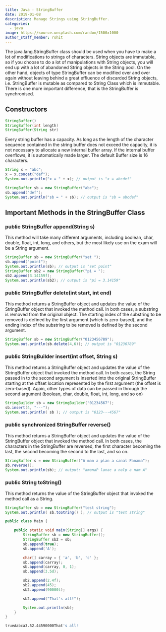 ```yaml
---
title: Java - StringBuffer
date: 2019-01-08
description: Manage Strings using StringBuffer.
categories:
  - java
image: https://source.unsplash.com/random/1500x1000
author_staff_member: rohit
---
```


The java.lang.StringBuffer class should be used when you have to make a lot of modifications to strings of characters. String objects are immutable, so if you choose to do a lot of manipulations with String objects, you will end up with a lot of abandoned String objects in the String pool. On the other hand, objects of type StringBuffer can be modified over and over again without leaving behind a great effluence of discarded String objects, i.e. StringBuffer is mutable as compared to String Class which is immutable. There is one more important difference,  that is the StringBuffer is synchronised.

## Constructors
```java
StringBuffer()
StringBuffer(int length)
StringBuffer(String str)
```
Every string buffer has a capacity. As long as the length of the character sequence contained in the string buffer does not exceed the capacity, it is not necessary to allocate a new internal buffer array. If the internal buffer overflows, it is automatically made larger. The default Buffer size is 16 characters.

```java
String x = "abc";
x = x.concat("def");
System.out.println("x = " + x); // output is "x = abcdef"

StringBuffer sb = new StringBuffer("abc");
sb.append("def");
System.out.println("sb = " + sb); // output is "sb = abcdef"
```

## Important Methods in the StringBuffer Class
### public StringBuffer append(String s)

This method will take many different arguments, including boolean, char, double, float, int, long, and others, but the most likely use on the exam will be a String argument.

```java
StringBuffer sb = new StringBuffer("set ");
sb.append("point");
System.out.println(sb); // output is "set point"
StringBuffer sb2 = new StringBuffer("pi = ");
sb2.append(3.14159f);
System.out.println(sb2); // output is "pi = 3.14159"
```

### public StringBuffer delete(int start, int end)
This method returns a StringBuffer object and updates the value of the StringBuffer object that invoked the method call. In both cases, a substring is removed from the original object. The starting index of the substring to be removed is defined by the first argument (which is zero-based), and the ending index of the substring to be removed is defined by the second argument.
```java
StringBuffer sb = new StringBuffer("0123456789");
System.out.println(sb.delete(4,6)); // output is "01236789"
```

### public StringBuilder insert(int offset, String s)
This method returns a StringBuffer object and updates the value of the StringBuffer object that invoked the method call. In both cases, the String passed in to the second argument is inserted into the original StringBuffer starting at the offset location represented by the first argument (the offset is zero-based). Again, other types of data can be passed in through the second argument (boolean, char, double, float, int, long, and so on)

```java
StringBuilder sb = new StringBuilder("01234567");
sb.insert(4, "---");
System.out.println( sb ); // output is "0123---4567"
```

### public synchronized StringBuffer reverse()
This method returns a StringBuffer object and updates the value of the StringBuffer object that invoked the method call. In both cases, the characters in the StringBuffer are reversed, the first character becoming the last, the second becoming the second to the last, and so on.

```java
StringBuffer s = new StringBuffer("A man a plan a canal Panama");
sb.reverse();
System.out.println(sb); // output: "amanaP lanac a nalp a nam A"
```

### public String toString()
This method returns the value of the StringBuffer object that invoked the method call as a String.
```java
StringBuffer sb = new StringBuffer("test string");
System.out.println( sb.toString() ); // output is "test string"
```

```java
public class Main {

	public static void main(String[] args) {
		StringBuffer sb = new StringBuffer();
		StringBuffer sb2 = sb;
		sb.append(true);
		sb.append('A');

		char[] carray = { 'a', 'b', 'c' };
		sb.append(carray);
		sb.append(carray, 0, 1);
		sb.append(3.5d);

		sb2.append(2.4f);
		sb2.append(45);
		sb2.append(90000l);

		sb2.append("That's all!");

		System.out.println(sb);
	}
}
```
```bash
trueAabca3.52.44590000That's all!
```
















